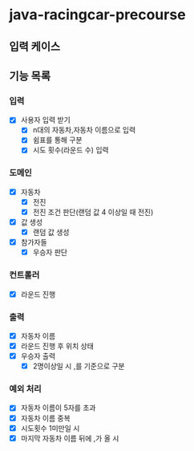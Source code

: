 # java-racingcar-precourse

## 입력 케이스

## 기능 목록

### 입력

- [x] 사용자 입력 받기
    - [x] n대의 자동차,자동차 이름으로 입력
    - [x] 쉼표를 통해 구분
    - [x] 시도 횟수(라운드 수) 입력

### 도메인

- [x] 자동차
    - [x] 전진
    - [x] 전진 조건 판단(랜덤 값 4 이상일 때 전진)
- [x] 값 생성
    - [x] 랜덤 값 생성
- [x] 참가자들
    - [x] 우승자 판단

### 컨트롤러

- [x] 라운드 진행

### 출력

- [x] 자동차 이름
- [x] 라운드 진행 후 위치 상태
- [x] 우승자 출력
    - [x] 2명이상일 시 ,를 기준으로 구분

### 예외 처리

- [x] 자동차 이름이 5자를 초과
- [x] 자동차 이름 중복
- [x] 시도횟수 1미만일 시
- [x] 마지막 자동차 이름 뒤에 ,가 올 시
